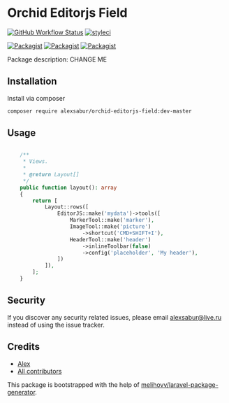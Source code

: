 # Orchid Editorjs Field

[![GitHub Workflow Status](https://github.com/AlexSabur/orchid-editorjs-field/workflows/Run%20tests/badge.svg)](https://github.com/AlexSabur/orchid-editorjs-field/actions)
[![styleci](https://styleci.io/repos/188413486/shield)](https://styleci.io/repos/188413486)

[![Packagist](https://img.shields.io/packagist/v/AlexSabur/orchid-editorjs-field.svg)](https://packagist.org/packages/AlexSabur/orchid-editorjs-field)
[![Packagist](https://poser.pugx.org/AlexSabur/orchid-editorjs-field/d/total.svg)](https://packagist.org/packages/AlexSabur/orchid-editorjs-field)
[![Packagist](https://img.shields.io/packagist/l/AlexSabur/orchid-editorjs-field.svg)](https://packagist.org/packages/AlexSabur/orchid-editorjs-field)

Package description: CHANGE ME

## Installation

Install via composer
```bash
composer require alexsabur/orchid-editorjs-field:dev-master
```

## Usage

```php

    /**
     * Views.
     *
     * @return Layout[]
     */
    public function layout(): array
    {
        return [
            Layout::rows([
                EditorJS::make('mydata')->tools([
                    MarkerTool::make('marker'),
                    ImageTool::make('picture')
                        ->shortcut('CMD+SHIFT+I'),
                    HeaderTool::make('header')
                        ->inlineToolbar(false)
                        ->config('placeholder', 'My header'),
                ])
            ]),
        ];
    }

```

## Security

If you discover any security related issues, please email alexsabur@live.ru
instead of using the issue tracker.

## Credits

- [Alex](https://github.com/AlexSabur/orchid-editorjs-field)
- [All contributors](https://github.com/AlexSabur/orchid-editorjs-field/graphs/contributors)

This package is bootstrapped with the help of
[melihovv/laravel-package-generator](https://github.com/melihovv/laravel-package-generator).
